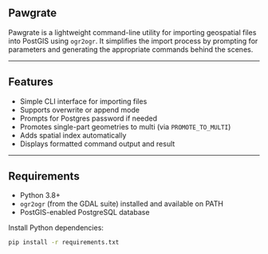 
## Pawgrate

Pawgrate is a lightweight command-line utility for importing geospatial files into PostGIS using `ogr2ogr`. It simplifies the import process by prompting for parameters and generating the appropriate commands behind the scenes.

---

## Features

- Simple CLI interface for importing files  
- Supports overwrite or append mode  
- Prompts for Postgres password if needed  
- Promotes single-part geometries to multi (via `PROMOTE_TO_MULTI`)  
- Adds spatial index automatically  
- Displays formatted command output and result  

---

## Requirements

- Python 3.8+
- `ogr2ogr` (from the GDAL suite) installed and available on PATH
- PostGIS-enabled PostgreSQL database

Install Python dependencies:

```bash
pip install -r requirements.txt

